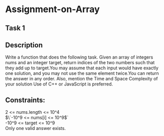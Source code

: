 # Assignment-on-Array
## Task 1
## Description
Write a function that does the following task.
Given an array of integers nums and an integer target, return indices of the two numbers such that they add up to target.You may assume that each input would have exactly one solution, and you may not use the same element twice.You can return the answer in any order.
Also, mention the Time and Space Complexity of your solution
Use of C++ or JavaScript is preferred.
## Constraints:
2 <= nums.length <= 10^4  
$\`-10^9 <= nums[i] <= 10^9$`  
-10^9 <= target <= 10^9  
Only one valid answer exists.
